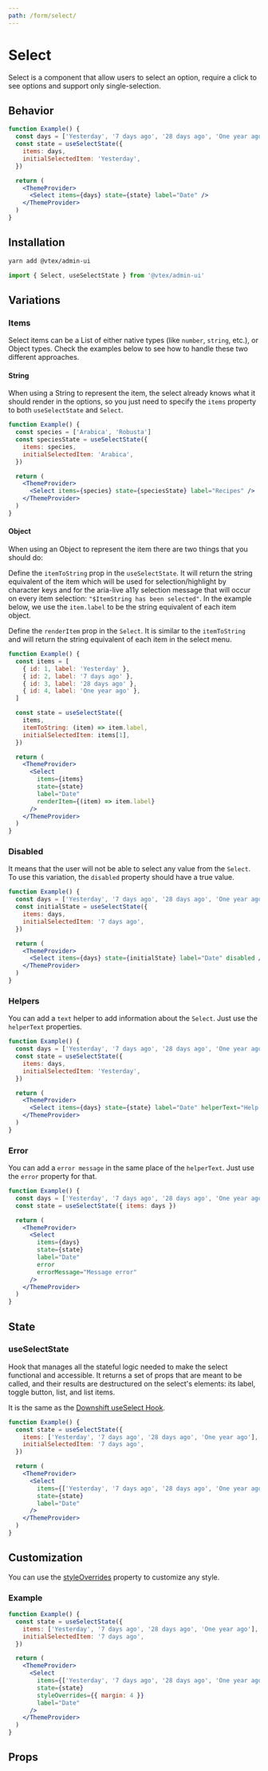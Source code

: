 ```yaml
---
path: /form/select/
---
```


# Select

Select is a component that allow users to select an option, require a click to see options and support only single-selection.

## Behavior

```jsx
function Example() {
  const days = ['Yesterday', '7 days ago', '28 days ago', 'One year ago']
  const state = useSelectState({
    items: days,
    initialSelectedItem: 'Yesterday',
  })

  return (
    <ThemeProvider>
      <Select items={days} state={state} label="Date" />
    </ThemeProvider>
  )
}
```

## Installation

```sh isStatic
yarn add @vtex/admin-ui
```

```jsx isStatic
import { Select, useSelectState } from '@vtex/admin-ui'
```

## Variations

### Items

Select items can be a List of either native types (like `number`, `string`, etc.), or Object types. Check the examples below to see how to handle these two different approaches.

#### String

When using a String to represent the item, the select already knows what it should render in the options, so you just need to specify the `items` property to both `useSelectState` and `Select`.

```jsx
function Example() {
  const species = ['Arabica', 'Robusta']
  const speciesState = useSelectState({
    items: species,
    initialSelectedItem: 'Arabica',
  })

  return (
    <ThemeProvider>
      <Select items={species} state={speciesState} label="Recipes" />
    </ThemeProvider>
  )
}
```

#### Object

When using an Object to represent the item there are two things that you should do:

Define the `itemToString` prop in the `useSelectState`. It will return the string equivalent of the item which will be used for selection/highlight by character keys and for the aria-live a11y selection message that will occur on every item selection: `"$ItemString has been selected"`. In the example below, we use the `item.label` to be the string equivalent of each item object.

Define the `renderItem` prop in the `Select`. It is similar to the `itemToString` and will return the string equivalent of each item in the select menu.

```jsx
function Example() {
  const items = [
    { id: 1, label: 'Yesterday' },
    { id: 2, label: '7 days ago' },
    { id: 3, label: '28 days ago' },
    { id: 4, label: 'One year ago' },
  ]

  const state = useSelectState({
    items,
    itemToString: (item) => item.label,
    initialSelectedItem: items[1],
  })

  return (
    <ThemeProvider>
      <Select
        items={items}
        state={state}
        label="Date"
        renderItem={(item) => item.label}
      />
    </ThemeProvider>
  )
}
```

### Disabled

It means that the user will not be able to select any value from the `Select`. To use this variation, the `disabled` property should have a true value.

```jsx
function Example() {
  const days = ['Yesterday', '7 days ago', '28 days ago', 'One year ago']
  const initialState = useSelectState({
    items: days,
    initialSelectedItem: '7 days ago',
  })

  return (
    <ThemeProvider>
      <Select items={days} state={initialState} label="Date" disabled />
    </ThemeProvider>
  )
}
```

### Helpers

You can add a `text` helper to add information about the `Select`. Just use the `helperText` properties.

```jsx
function Example() {
  const days = ['Yesterday', '7 days ago', '28 days ago', 'One year ago']
  const state = useSelectState({
    items: days,
    initialSelectedItem: 'Yesterday',
  })

  return (
    <ThemeProvider>
      <Select items={days} state={state} label="Date" helperText="Help text" />
    </ThemeProvider>
  )
}
```

### Error

You can add a `error message` in the same place of the `helperText`. Just use the `error` property for that.

```jsx
function Example() {
  const days = ['Yesterday', '7 days ago', '28 days ago', 'One year ago']
  const state = useSelectState({ items: days })

  return (
    <ThemeProvider>
      <Select
        items={days}
        state={state}
        label="Date"
        error
        errorMessage="Message error"
      />
    </ThemeProvider>
  )
}
```

## State

### useSelectState

Hook that manages all the stateful logic needed to make the select functional and accessible. It returns a set of props that are meant to be called, and their results are destructured on the select's elements: its label, toggle button, list, and list items.

It is the same as the [Downshift useSelect Hook](https://www.downshift-js.com/use-select).

```jsx
function Example() {
  const state = useSelectState({
    items: ['Yesterday', '7 days ago', '28 days ago', 'One year ago'],
    initialSelectedItem: '7 days ago',
  })

  return (
    <ThemeProvider>
      <Select
        items={['Yesterday', '7 days ago', '28 days ago', 'One year ago']}
        state={state}
        label="Date"
      />
    </ThemeProvider>
  )
}
```

## Customization

You can use the [styleOverrides](https://admin-ui-docs.vercel.app/theming/inline-styles/#styles--styleoverrides) property to customize any style.

### Example

```jsx
function Example() {
  const state = useSelectState({
    items: ['Yesterday', '7 days ago', '28 days ago', 'One year ago'],
    initialSelectedItem: '7 days ago',
  })

  return (
    <ThemeProvider>
      <Select
        items={['Yesterday', '7 days ago', '28 days ago', 'One year ago']}
        state={state}
        styleOverrides={{ margin: 4 }}
        label="Date"
      />
    </ThemeProvider>
  )
}
```

## Props

<proptypes heading="Select" component="Select" />
